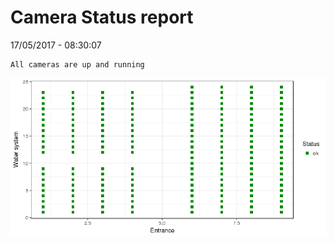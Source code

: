 Camera Status report
================
17/05/2017 - 08:30:07

    All cameras are up and running

![](camreport_files/figure-markdown_github/unnamed-chunk-2-1.png)
